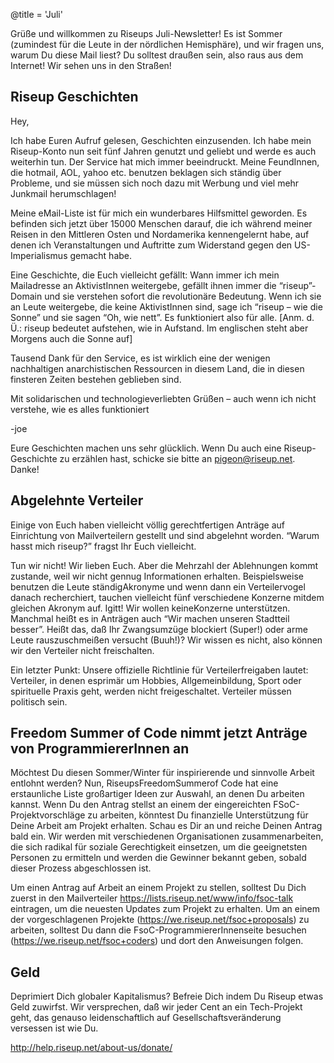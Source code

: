 @title = 'Juli'

Grüße und willkommen zu Riseups Juli-Newsletter! Es ist Sommer (zumindest für die Leute in der nördlichen Hemisphäre), und wir fragen uns, warum Du diese Mail liest? Du solltest draußen sein,
also raus aus dem Internet! Wir sehen uns in den Straßen!


## Riseup Geschichten

Hey,

Ich habe Euren Aufruf gelesen, Geschichten einzusenden. Ich habe mein Riseup-Konto nun seit fünf Jahren genutzt und geliebt und werde es auch weiterhin tun. Der Service hat mich immer beeindruckt. Meine FeundInnen, die hotmail, AOL, yahoo etc. benutzen beklagen sich ständig über Probleme, und sie müssen sich noch dazu mit Werbung und viel mehr Junkmail herumschlagen!

Meine eMail-Liste ist für mich ein wunderbares Hilfsmittel geworden. Es befinden sich jetzt über 15000 Menschen darauf, die ich während meiner Reisen in den Mittleren Osten und Nordamerika kennengelernt habe, auf denen ich Veranstaltungen und Auftritte zum Widerstand gegen den US-Imperialismus gemacht habe.

Eine Geschichte, die Euch vielleicht gefällt: Wann immer ich mein Mailadresse an AktivistInnen weitergebe, gefällt ihnen immer die “riseup”-Domain und sie verstehen sofort die revolutionäre Bedeutung. Wenn ich sie an Leute weitergebe, die keine AktivistInnen sind, sage ich “riseup – wie die Sonne” und sie sagen “Oh, wie nett”. Es funktioniert also für alle. [Anm. d. Ü.: riseup bedeutet aufstehen, wie in Aufstand. Im englischen steht aber Morgens auch die Sonne auf]

Tausend Dank für den Service, es ist wirklich eine der wenigen nachhaltigen anarchistischen Ressourcen in diesem Land, die in diesen finsteren Zeiten bestehen geblieben sind.

Mit solidarischen und technologieverliebten Grüßen – auch wenn ich nicht verstehe, wie es alles funktioniert

-joe

Eure Geschichten machen uns sehr glücklich. Wenn Du auch eine Riseup-Geschichte zu erzählen hast, schicke sie bitte an pigeon@riseup.net. Danke!


## Abgelehnte Verteiler

Einige von Euch haben vielleicht völlig gerechtfertigen Anträge auf Einrichtung von Mailverteilern gestellt und sind abgelehnt worden. “Warum hasst mich riseup?” fragst Ihr Euch vielleicht.

Tun wir nicht! Wir lieben Euch. Aber die Mehrzahl der Ablehnungen kommt zustande, weil wir nicht gennug Informationen erhalten. Beispielsweise benutzen die Leute ständigAkronyme und wenn dann ein Verteilervogel danach recherchiert, tauchen vielleicht fünf verschiedene Konzerne mitdem gleichen Akronym auf. Igitt! Wir wollen keineKonzerne unterstützen. Manchmal heißt es in Anträgen auch “Wir machen unseren Stadtteil besser”. Heißt das, daß Ihr Zwangsumzüge blockiert (Super!) oder arme Leute rauszuschmeißen versucht (Buuh!)? Wir wissen es nicht, also können wir den Verteiler nicht freischalten.

Ein letzter Punkt: Unsere offizielle Richtlinie für Verteilerfreigaben lautet:
Verteiler, in denen esprimär um Hobbies, Allgemeinbildung, Sport oder spirituelle Praxis geht, werden nicht freigeschaltet. Verteiler müssen politisch sein.

## Freedom Summer of Code nimmt jetzt Anträge von ProgrammiererInnen an

Möchtest Du diesen Sommer/Winter für inspirierende und sinnvolle Arbeit entlohnt werden? Nun, RiseupsFreedomSummerof Code hat eine erstaunliche Liste großartiger Ideen zur Auswahl, an denen Du arbeiten kannst. Wenn Du den Antrag stellst an einem der eingereichten FSoC-Projektvorschläge zu arbeiten, könntest Du finanzielle Unterstützung für Deine Arbeit am Projekt erhalten. Schau es Dir an und reiche Deinen Antrag bald ein. Wir werden mit verschiedenen Organisationen zusammenarbeiten, die sich radikal für soziale Gerechtigkeit einsetzen, um die geeignetsten Personen zu ermitteln und werden die Gewinner bekannt geben, sobald dieser Prozess abgeschlossen ist.

Um einen Antrag auf Arbeit an einem Projekt zu stellen, solltest Du Dich zuerst in den Mailverteiler https://lists.riseup.net/www/info/fsoc-talk eintragen, um die neuesten Updates zum Projekt zu erhalten. Um an einem der vorgeschlagenen Projekte (https://we.riseup.net/fsoc+proposals) zu arbeiten, solltest Du dann die FsoC-ProgrammiererInnenseite besuchen (https://we.riseup.net/fsoc+coders) und dort den Anweisungen folgen.


## Geld

Deprimiert Dich globaler Kapitalismus? Befreie Dich indem Du Riseup etwas Geld zuwirfst. Wir versprechen, daß wir jeder Cent an ein Tech-Projekt geht, das genauso leidenschaftlich auf Gesellschaftsveränderung versessen ist wie Du.

http://help.riseup.net/about-us/donate/
